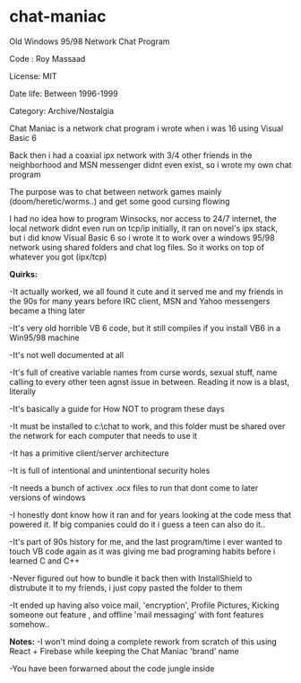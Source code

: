 # chat-maniac
Old Windows 95/98 Network Chat Program


Code : Roy Massaad

License: MIT

Date life: Between 1996-1999

Category: Archive/Nostalgia


Chat Maniac is a network chat program i wrote when i was 16 using Visual Basic 6

Back then i had a coaxial ipx network with 3/4 other friends in the neighborhood and MSN messenger didnt even exist, so i wrote my own chat program

The purpose was to chat between network games mainly (doom/heretic/worms..) and get some good cursing flowing


I had no idea how to program Winsocks, nor access to 24/7 internet, the local network didnt even run on tcp/ip initially, it ran on novel's ipx stack, but i did know Visual Basic 6 so i wrote it to work over a windows 95/98 network using shared folders and chat log files. So it works on top of whatever you got (ipx/tcp)


**Quirks:**

-It actually worked, we all found it cute and it served me and my friends in the 90s for many years before IRC client, MSN and Yahoo messengers became a thing later

-It's very old horrible VB 6 code, but it still compiles if you install VB6 in a Win95/98 machine

-It's not well documented at all

-It's full of creative variable names from curse words, sexual stuff, name calling to every other teen agnst issue in between. Reading it now is a blast, literally

-It's basically a guide for How NOT to program these days

-It must be installed to c:\chat to work, and this folder must be shared over the network for each computer that needs to use it

-It has a primitive client/server architecture

-It is full of intentional and unintentional security holes

-It needs a bunch of activex .ocx files to run that dont come to later versions of windows

-I honestly dont know how it ran and for years looking at the code mess that powered it. If big companies could do it i guess a teen can also do it..

-It's part of 90s history for me, and the last program/time i ever wanted to touch VB code again as it was giving me bad programing habits before i learned C and C++

-Never figured out how to bundle it back then with InstallShield to distrubute it to my friends, i just copy pasted the folder to them

-It ended up having also voice mail, 'encryption', Profile Pictures, Kicking someone out feature , and offline 'mail messaging' with font features somehow..

**Notes:**
-I won't mind doing a complete rework from scratch of this using React + Firebase while keeping the Chat Maniac 'brand' name

-You have been forwarned about the code jungle inside


